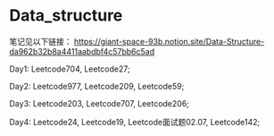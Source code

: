 # Data_structure

笔记见以下链接：
https://giant-space-93b.notion.site/Data-Structure-da962b32b8a4411aabdbf4c57bb6c5ad

Day1: Leetcode704, Leetcode27;

Day2: Leetcode977, Leetcode209, Leetcode59;

Day3: Leetcode203, Leetcode707, Leetcode206;

Day4: Leetcode24, Leetcode19, Leetcode面试题02.07, Leetcode142;
